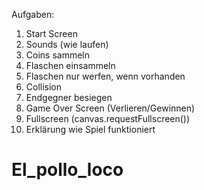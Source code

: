 Aufgaben:
01. Start Screen
02. Sounds (wie laufen)
03. Coins sammeln
04. Flaschen einsammeln
05. Flaschen nur werfen, wenn vorhanden
06. Collision
07. Endgegner besiegen
08. Game Over Screen (Verlieren/Gewinnen)
09. Fullscreen (canvas.requestFullscreen())
10. Erklärung wie Spiel funktioniert

# El_pollo_loco

